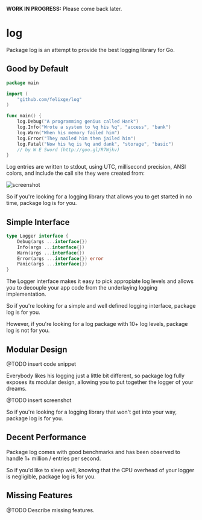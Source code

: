 **WORK IN PROGRESS:** Please come back later.

# log

Package log is an attempt to provide the best logging library for Go.

## Good by Default

```go
package main

import (
	"github.com/felixge/log"
)

func main() {
	log.Debug("A programming genius called Hank")
	log.Info("Wrote a system to %q his %q", "access", "bank")
	log.Warn("When his memory failed him")
	log.Error("They nailed him then jailed him")
	log.Fatal("Now his %q is %q and dank", "storage", "basic")
	// by W E Sword (http://goo.gl/R7Wjkv)
}
```

Log entries are written to stdout, using UTC, millisecond precision, ANSI
colors, and include the call site they were created from:

![screenshot](http://felixge.github.io/log/screenshots/basic.png)

So if you're looking for a logging library that allows you to get started in no
time, package log is for you.

## Simple Interface

```go
type Logger interface {
	Debug(args ...interface{})
	Info(args ...interface{})
	Warn(args ...interface{})
	Error(args ...interface{}) error
	Panic(args ...interface{})
}
```

The Logger interface makes it easy to pick appropiate log levels and allows you
to decouple your app code from the underlaying logging implementation.

So if you're looking for a simple and well defined logging interface, package
log is for you.

However, if you're looking for a log package with 10+ log levels, package log
is not for you.

## Modular Design

@TODO insert code snippet

Everybody likes his logging just a little bit different, so package log fully
exposes its modular design, allowing you to put together the logger of your
dreams.

@TODO insert screenshot

So if you're looking for a logging library that won't get into your way,
package log is for you.

## Decent Performance

Package log comes with good benchmarks and has been observed to handle 1+
million / entries per second.

So if you'd like to sleep well, knowing that the CPU overhead of your logger is
negligible, package log is for you.

## Missing Features

@TODO Describe missing features.
